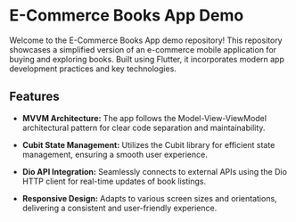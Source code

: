 # E-Commerce Books App Demo

Welcome to the E-Commerce Books App demo repository! This repository showcases a simplified version of an e-commerce mobile application for buying and exploring books. Built using Flutter, it incorporates modern app development practices and key technologies.

## Features

- **MVVM Architecture:** The app follows the Model-View-ViewModel architectural pattern for clear code separation and maintainability.

- **Cubit State Management:** Utilizes the Cubit library for efficient state management, ensuring a smooth user experience.

- **Dio API Integration:** Seamlessly connects to external APIs using the Dio HTTP client for real-time updates of book listings.

- **Responsive Design:** Adapts to various screen sizes and orientations, delivering a consistent and user-friendly experience.



